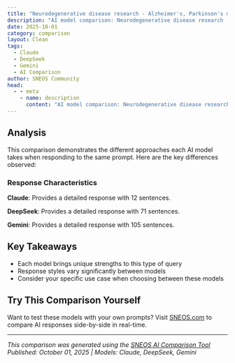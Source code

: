 ```yaml
---
title: "Neurodegenerative disease research - Alzheimer's, Parkinson's mechanisms"
description: "AI model comparison: Neurodegenerative disease research - Alzheimer's, Parkinson's mechanisms..."
date: 2025-10-01
category: comparison
layout: Clean
tags:
  - Claude
  - DeepSeek
  - Gemini
  - AI Comparison
author: SNEOS Community
head:
  - - meta
    - name: description
      content: "AI model comparison: Neurodegenerative disease research - Alzheimer's, Parkinson's mechanisms..."
---
```


<ChatComparison
  title="Neurodegenerative disease research - Alzheimer's, Parkinson's mechanisms"
  prompt="Neurodegenerative disease research - Alzheimer's, Parkinson's mechanisms"
  :responses='{
    "Claude": "# Neurodegenerative Disease Research: Alzheimer\u0027s and Parkinson\u0027s Disease\n\n## Overview of Neurodegeneration\n\nNeurodegenerative diseases are characterized by the progressive loss of structure and function of neurons, leading to cognitive and motor impairments. The two most prevalent are:\n\n- **Alzheimer\u0027s Disease (AD)**: Affects ~50 million people worldwide\n- **Parkinson\u0027s Disease (PD)**: Affects ~10 million people worldwide\n\n## Alzheimer\u0027s Disease Mechanisms\n\n### Key Pathological Features\n\n**1. Amyloid Plaques**\n- Extracellular deposits of amyloid-\u03B2 (A\u03B2) peptides\n- Formed from amyloid precursor protein (APP) cleavage\n- A\u03B242 is particularly aggregation-prone and toxic\n\n**2. Neurofibrillary Tangles**\n- Intracellular aggregates of hyperphosphorylated tau protein\n- Tau normally stabilizes microtubules\n- Pathological tau disrupts neuronal transport\n\n**3. Neuroinflammation**\n- Microglial activation and chronic inflammation\n- Release of pro-inflammatory cytokines\n- Blood-brain barrier dysfunction\n\n### Molecular Pathways\n\n**Amyloid Cascade Hypothesis**\n\u0060\u0060\u0060\nAPP \u2192 \u03B2-secretase cleavage \u2192 \u03B3-secretase cleavage \u2192 A\u03B2 peptides\n\u2192 Oligomer formation \u2192 Plaque deposition \u2192 Neuronal dysfunction\n\u0060\u0060\u0060\n\n**Tau Pathology**\n- Kinase activation (GSK-3\u03B2, CDK5) \u2192 tau hyperphosphorylation\n- Loss of microtubule binding \u2192 cytoskeletal collapse\n- Tau aggregation \u2192 paired helical filaments \u2192 tangles\n\n## Parkinson\u0027s Disease Mechanisms\n\n### Key Pathological Features\n\n**1. \u03B1-Synuclein Aggregation**\n- Formation of Lewy bodies (intracellular protein aggregates)\n- \u03B1-synuclein misfolding and fibril formation\n- Prion-like spreading between neurons\n\n**2. Dopaminergic Neuron Loss**\n- Selective vulnerability of substantia nigra neurons\n- Loss of dopamine production\n- Motor symptom manifestation when ~50-70% of neurons lost\n\n**3. Mitochondrial Dysfunction**\n- Impaired electron transport chain (Complex I)\n- Increased oxidative stress\n- ATP depletion and cellular energy crisis\n\n### Molecular Pathways\n\n**\u03B1-Synuclein Pathology**\n\u0060\u0060\u0060\nNative \u03B1-synuclein \u2192 Misfolding \u2192 Oligomers \u2192 Protofibrils \n\u2192 Mature fibrils \u2192 Lewy bodies \u2192 Neuronal death\n\u0060\u0060\u0060\n\n**Dopamine Metabolism**\n- Tyrosine \u2192 L-DOPA \u2192 Dopamine\n- Dopamine oxidation produces reactive species\n- Neuromelanin accumulation and toxicity\n\n## Common Mechanisms\n\n### 1. Protein Misfolding and Aggregation\n- Loss of proteostasis (protein homeostasis)\n- Overwhelmed protein quality control systems\n- Prion-like propagation of misfolded proteins\n\n### 2. Oxidative Stress\n- Mitochondrial dysfunction\n- Reduced antioxidant capacity\n- Lipid peroxidation and DNA damage\n\n### 3. Neuroinflammation\n- Microglial and astrocytic activation\n- Cytokine release (TNF-\u03B1, IL-1\u03B2, IL-6)\n- Complement system activation\n\n### 4. Synaptic Dysfunction\n- Impaired neurotransmitter release\n- Loss of synaptic plasticity\n- Circuit-specific connectivity loss\n\n## Current Research Directions\n\n### Therapeutic Targets\n\n**Alzheimer\u0027s Disease**\n- A\u03B2 clearance (monoclonal antibodies: aducanumab, lecanemab)\n- Tau aggregation inhibitors\n- BACE1 inhibitors (\u03B2-secretase)\n- Anti-inflammatory approaches\n\n**Parkinson\u0027s Disease**\n- \u03B1-synuclein aggregation inhibitors\n- Neuroprotective compounds\n- Gene therapy (GBA1, LRRK2 targets)\n- Deep brain stimulation optimization\n\n### Emerging Mechanisms\n\n**1. Gut-Brain Axis**\n- Microbiome alterations in both diseases",
    "DeepSeek": "Of course. This is a fascinating and complex area of neuroscience. Here is a comprehensive overview of the key mechanisms underlying Alzheimer\u0027s disease (AD) and Parkinson\u0027s disease (PD), highlighting both their distinctions and intriguing overlaps.\n\n### The Common Theme: Protein Misfolding and Aggregation\n\nAt their core, both AD and PD are classified as **proteinopathies**\u2014diseases characterized by the accumulation of misfolded proteins that become toxic to neurons.\n\n---\n\n## Alzheimer\u0027s Disease (AD) Mechanisms\n\nAD is primarily defined by two pathological hallmarks: **Amyloid-beta plaques** and **Tau neurofibrillary tangles**.\n\n### 1. The Amyloid Hypothesis (The \u0022Outside\u0022 Problem)\n\nThis focuses on the accumulation of amyloid-beta (A\u03B2) peptides outside the neuron.\n\n*   **Generation of A\u03B2:** A\u03B2 is a fragment derived from a larger protein called the Amyloid Precursor Protein (APP). Normally, APP is cleaved by enzymes (alpha-secretase) in a non-harmful way. In AD, a different set of enzymes, **Beta-secretase (BACE1)** and **Gamma-secretase**, cleave APP to produce the sticky A\u03B2 peptide, particularly a longer, more toxic form called **A\u03B242**.\n*   **Plaque Formation:** These A\u03B242 peptides clump together, first forming small, soluble oligomers (highly toxic), which then aggregate into insoluble fibrils that eventually deposit as dense **amyloid plaques** in the brain\u0027s extracellular spaces.\n*   **Synaptic Toxicity:** The soluble A\u03B2 oligomers are now believed to be the primary toxic agents. They:\n    *   Disrupt synaptic communication and plasticity (the basis of learning and memory).\n    *   Trigger chronic inflammation by activating the brain\u0027s immune cells (microglia).\n    *   Lead to oxidative stress and neuronal damage.\n\n### 2. The Tau Hypothesis (The \u0022Inside\u0022 Problem)\n\nThis focuses on the malfunction of the protein Tau inside the neuron.\n\n*   **Tau\u0027s Normal Function:** In healthy neurons, Tau stabilizes microtubules\u2014the intracellular \u0022railroad tracks\u0022 that transport nutrients and organelles.\n*   **Hyperphosphorylation:** In AD, Tau becomes abnormally hyperphosphorylated (too many phosphate groups are attached). This causes it to detach from the microtubules.\n*   **Tangle Formation:** The detached, misfolded Tau proteins clump together into insoluble filaments, forming **Neurofibrillary Tangles (NFTs)** inside the neuron.\n*   **Consequences:**\n    *   The microtubules disintegrate, crippling the neuron\u0027s transport system.\n    *   The tangles themselves are toxic and ultimately lead to the death of the neuron.\n    *   The spread of Tau pathology through the brain closely correlates with the progression of clinical symptoms.\n\n### 3. Other Contributing Mechanisms\n\n*   **Neuroinflammation:** Chronic activation of microglia and astrocytes, initially meant to clear plaques, instead releases pro-inflammatory cytokines that damage neurons.\n*   **Mitochondrial Dysfunction \u0026 Oxidative Stress:** Energy production in neurons falters, leading to an excess of damaging free radicals.\n*   **Cholinergic Hypothesis:** An early theory noting a deficit in the neurotransmitter acetylcholine, which is crucial for memory. Most current AD drugs target this system, but they do not alter the disease progression.\n\n---\n\n## Parkinson\u0027s Disease (PD) Mechanisms\n\nPD is primarily defined by the loss of dopamine-producing neurons in the **substantia nigra** region of the brain and the presence of **Lewy bodies**.\n\n### 1. The Alpha-Synuclein Hypothesis (The Central Player)\n\nThe protein alpha-synuclein (\u03B1-syn) is the key pathological agent in PD.\n\n*   **Normal Function:** The precise function of \u03B1-syn is not fully understood, but it\u0027s believed to play a role in synaptic vesicle release and neurotransmission.\n*   **Misfolding and Aggregation:** In PD, \u03B1-syn misfolds and aggregates into oligomers, then into fibrils, which cluster into insoluble inclusions called **Lewy bodies** inside neurons.\n*   **Prion-like Spread:** A critical concept in PD is that misfolded \u03B1-syn can act like a prion. It can template the misfolding of normal \u03B1-syn in neighboring cells, causing the pathology to spread from one brain region to another. This is thought to explain the progression of symptoms over time.\n\n### 2. Mitochondrial Dysfunction\n\nThis is a particularly strong theme in PD.\n\n*   **PINK1 and Parkin:** Mutations in genes like *PINK1* and *Parkin* disrupt a critical quality control process called **mitophagy**\u2014the clearance of damaged mitochondria. This leads to energy failure and increased oxidative stress.\n*   **Environmental Toxins:** Toxins like MPTP and rotenone, which inhibit mitochondrial Complex I, can induce Parkinsonism, underscoring the link between mitochondrial health and PD.\n\n### 3. Oxidative Stress\n\nThe metabolism of dopamine itself generates reactive oxygen species (ROS). Combined with mitochondrial dysfunction and a relative lack of antioxidants in the substantia nigra, this creates a perfect storm of oxidative damage that selectively targets dopamine neurons.\n\n### 4. Protein Clearance Failure\n\nNeurons rely on two main systems to clear misfolded proteins: the **Ubiquitin-Proteasome System (UPS)** and **Autophagy-Lysosome Pathway (ALP)**. In PD, both systems are impaired, allowing \u03B1-syn and other damaged proteins to accumulate.\n\n### 5. Genetic Factors\n\nWhile most PD is sporadic, about 10% of cases are familial, linked to genes like:\n*   **SNCA:** Codes for alpha-synuclein itself.\n*   **LRRK2:** A protein involved in multiple cellular processes.\n*   **GBA:** Mutations in this lysosomal enzyme gene are a major genetic risk factor.\n\n---\n\n### Overlapping and Converging Mechanisms\n\nWhile the key proteins differ, the downstream mechanisms of neuronal death are remarkably similar between AD and PD.\n\n| Feature | Alzheimer\u0027s Disease (AD) | Parkinson\u0027s Disease (PD) |\n| :--- | :--- | :--- |\n| **Key Pathological Protein** | Amyloid-beta (A\u03B2) \u0026 Tau | Alpha-synuclein (\u03B1-syn) |\n| **Key Pathological Structure**| Amyloid Plaques (A\u03B2) \u0026 Neurofibrillary Tangles (Tau) | Lewy Bodies (\u03B1-syn) |\n| **Primary Brain Region** | Hippocampus, Cortex, Entorhinal Cortex | Substantia Nigra, Brainstem |\n| **Primary Neurotransmitter** | Acetylcholine, Glutamate | **Dopamine** |\n| **Shared Mechanisms** | \u2022 **Neuroinflammation** \u003Cbr\u003E \u2022 **Mitochondrial Dysfunction** \u003Cbr\u003E \u2022 **Oxidative Stress** \u003Cbr\u003E \u2022 **Impaired Protein Clearance** (UPS/ALP) \u003Cbr\u003E \u2022 **Prion-like Spread** of pathology | \u2022 **Neuroinflammation** \u003Cbr\u003E \u2022 **Mitochondrial Dysfunction** \u003Cbr\u003E \u2022 **Oxidative Stress** \u003Cbr\u003E \u2022 **Impaired Protein Clearance** (UPS/ALP) \u003Cbr\u003E \u2022 **Prion-like Spread** of pathology |\n\n**Clinical Overlap:** Many PD patients develop dementia (PDD), and Lewy body pathology is often found in AD brains, leading to a mixed diagnosis of **Lewy Body Dementia (LBD)**.\n\n### Current Research Directions \u0026 Therapeutic Strategies\n\n1.  **Immunotherapy:** Developing antibodies to clear A\u03B2 (already approved for early AD, e.g., Lecanemab) and Tau or alpha-synuclein (in clinical trials).\n2.  **Anti-Aggregation Therapies:** Small molecules designed to prevent Tau or \u03B1-syn from clumping.\n3.  **Gene Therapy:** Targeting genes like *PINK1*, *Parkin*, or *GBA* to correct underlying dysfunction.\n4.  **Modulating Inflammation:** Developing drugs to target specific inflammatory pathways in microglia.\n5.  **Enhancing Clearance:** Boosting the proteasome or autophagy systems to help neurons clear toxic proteins.\n6.  **Precision Medicine:** Using biomarkers (e.g., from PET scans or cerebrospinal fluid) to identify the specific pathology in a patient for targeted treatment.\n\nIn summary, while Alzheimer\u0027s and Parkinson\u0027s diseases present differently and affect distinct brain regions initially, they share a common molecular theme of protein misfolding, which triggers convergent pathways of neuroinflammation, oxidative stress, and cellular failure, ultimately leading to the progressive loss of neurons.",
    "Gemini": "Okay, let\u0027s delve into the fascinating and crucial field of neurodegenerative disease research, focusing specifically on Alzheimer\u0027s and Parkinson\u0027s diseases and their underlying mechanisms. This is a complex area, so I\u0027ll try to break it down into manageable sections:\n\n**1. What are Neurodegenerative Diseases?**\n\n*   **Definition:** Neurodegenerative diseases are a heterogeneous group of disorders characterized by the progressive dysfunction and death of neurons in the brain and/or spinal cord.  This neuronal loss leads to a decline in cognitive, motor, and/or sensory functions.\n*   **Key Features:**\n    *   **Progressive:** Symptoms worsen over time.\n    *   **Selective Vulnerability:** Certain brain regions and neuronal populations are more susceptible than others in specific diseases.\n    *   **Age-Related:**  The risk of developing these diseases increases significantly with age.\n    *   **Protein Misfolding and Aggregation:** A common feature is the abnormal accumulation of misfolded proteins into aggregates within and/or outside of cells.\n    *   **Inflammation and Oxidative Stress:** These processes contribute to neuronal damage.\n*   **Examples:** Alzheimer\u0027s disease (AD), Parkinson\u0027s disease (PD), Amyotrophic Lateral Sclerosis (ALS), Huntington\u0027s disease (HD), Frontotemporal Dementia (FTD), and Prion diseases.\n\n**2. Alzheimer\u0027s Disease (AD)**\n\n*   **Hallmarks:**\n    *   **Amyloid Plaques:** Extracellular deposits of amyloid-beta (A\u03B2) peptides, derived from the amyloid precursor protein (APP).\n    *   **Neurofibrillary Tangles:** Intracellular aggregates of hyperphosphorylated tau protein.\n    *   **Neuronal Loss and Synaptic Dysfunction:**  Particularly prominent in the hippocampus (memory) and cerebral cortex.\n*   **Key Mechanisms:**\n    *   **Amyloid Cascade Hypothesis:** This is a dominant, though not universally accepted, theory. It proposes that the accumulation of A\u03B2 is the primary event that triggers a cascade of downstream events leading to tau phosphorylation, neurofibrillary tangle formation, neuronal dysfunction, and ultimately, dementia.\n        *   **APP Processing:** APP can be processed by two main pathways:\n            *   **Non-Amyloidogenic Pathway:**  Alpha-secretase cleaves APP within the A\u03B2 domain, preventing A\u03B2 formation.\n            *   **Amyloidogenic Pathway:** Beta-secretase (BACE1) and gamma-secretase cleave APP, releasing A\u03B2 peptides of varying lengths (e.g., A\u03B240, A\u03B242).  A\u03B242 is particularly prone to aggregation.\n        *   **A\u03B2 Aggregation and Toxicity:**  A\u03B2 monomers aggregate into oligomers, protofibrils, and eventually, insoluble plaques.  A\u03B2 oligomers are considered particularly toxic, disrupting synaptic function and triggering inflammatory responses.\n    *   **Tau Pathology:** Hyperphosphorylation of tau causes it to detach from microtubules (which are crucial for axonal transport) and self-aggregate into paired helical filaments (PHFs), which form neurofibrillary tangles.  Tau pathology spreads throughout the brain in a predictable pattern, correlating with disease progression.  Some believe Tau is the direct cause of neurodegeneration.\n    *   **Neuroinflammation:** Microglia (the brain\u0027s immune cells) and astrocytes become activated in response to A\u03B2 plaques and neurofibrillary tangles.  While initially intended to clear debris, chronic inflammation can release pro-inflammatory cytokines and reactive oxygen species (ROS), further damaging neurons.\n    *   **Synaptic Dysfunction:**  AD is characterized by a significant loss of synapses, which correlates strongly with cognitive decline. A\u03B2 oligomers and tau pathology disrupt synaptic transmission, plasticity, and neuronal communication.\n    *   **Genetic Factors:**\n        *   **Early-Onset AD:** Mutations in genes encoding APP, presenilin 1 (PSEN1), and presenilin 2 (PSEN2) are causative for familial early-onset AD (rare, \u003C5% of cases). These mutations typically increase A\u03B242 production.\n        *   **Late-Onset AD:** The apolipoprotein E (APOE) gene is a major genetic risk factor.  The APOE4 allele significantly increases the risk of developing late-onset AD, while APOE2 may be protective.  APOE influences A\u03B2 clearance and aggregation.\n    *   **Other Factors:** Vascular factors, mitochondrial dysfunction, oxidative stress, and impaired glucose metabolism also contribute to AD pathogenesis.\n\n**3. Parkinson\u0027s Disease (PD)**\n\n*   **Hallmarks:**\n    *   **Loss of Dopaminergic Neurons:**  Degeneration of dopamine-producing neurons in the substantia nigra pars compacta (SNpc) of the midbrain. This leads to dopamine deficiency in the striatum, a brain region involved in motor control.\n    *   **Lewy Bodies:** Intracellular inclusions composed primarily of aggregated alpha-synuclein protein.\n*   **Key Mechanisms:**\n    *   **Alpha-Synuclein Aggregation:** Alpha-synuclein is a protein that is normally found at nerve terminals, but its exact function is not fully understood. In PD, alpha-synuclein misfolds and aggregates into oligomers and fibrils, which then form Lewy bodies. The oligomeric forms are believed to be particularly toxic.\n    *   **Protein Degradation Pathways:** The ubiquitin-proteasome system (UPS) and autophagy are cellular pathways responsible for degrading misfolded proteins. Impairments in these pathways can lead to the accumulation of alpha-synuclein aggregates.  PD-related genes (e.g., *Parkin*, *PINK1*, *LRRK2*) are often involved in these pathways.\n    *   **Mitochondrial Dysfunction:** Mitochondria, the powerhouses of the cell, are often impaired in PD. This can lead to decreased ATP production, increased oxidative stress, and the release of pro-apoptotic factors.\n    *   **Oxidative Stress:**  Increased production of ROS and decreased antioxidant defenses contribute to neuronal damage.  Dopamine metabolism can also generate ROS.\n    *   **Neuroinflammation:** Similar to AD, microglia and astrocytes become activated in PD, releasing inflammatory mediators that can exacerbate neuronal damage.\n    *   **Genetic Factors:**\n        *   **Monogenic PD:** Mutations in genes such as *SNCA* (alpha-synuclein), *LRRK2*, *Parkin*, *PINK1*, *DJ-1*, and *ATP13A2* can cause familial forms of PD. These mutations often affect protein aggregation, mitochondrial function, or protein degradation pathways.\n        *   **Risk Factors:**  Genes like *GBA* (glucocerebrosidase) increase the risk of developing PD.\n    *   **Other Factors:** Environmental toxins (e.g., pesticides), aging, and gut microbiome dysbiosis may also contribute to PD pathogenesis.\n    * **Role of Gut-Brain Axis:** Increasing evidence points to a role for the gut microbiome in PD.  Alpha-synuclein pathology may begin in the gut and spread to the brain via the vagus nerve.  Alterations in gut microbiota composition have been linked to PD risk and symptoms.\n\n**4. Common Themes in Neurodegenerative Diseases:**\n\n*   **Protein Misfolding and Aggregation:** A central feature across many neurodegenerative diseases.  Specific proteins differ (A\u03B2, tau, alpha-synuclein, huntingtin, TDP-43, etc.), but the principle remains the same.\n*   **Neuroinflammation:**  Chronic activation of microglia and astrocytes contributes to neuronal damage in most neurodegenerative diseases.\n*   **Mitochondrial Dysfunction:** Impaired mitochondrial function is a common vulnerability in aging neurons and a key contributor to disease pathogenesis.\n*   **Oxidative Stress:**  An imbalance between ROS production and antioxidant defenses leads to cellular damage.\n*   **Impaired Protein Degradation:**  Dysfunction of the UPS and autophagy pathways allows misfolded proteins to accumulate.\n*   **Synaptic Dysfunction:**  Early synaptic loss is a hallmark of many neurodegenerative diseases and correlates strongly with cognitive decline.\n*   **Aging:**  Age is the biggest risk factor for most neurodegenerative diseases.  Age-related decline in cellular function and increased susceptibility to stress contribute to disease development.\n\n**5. Current Research Directions:**\n\n*   **Disease-Modifying Therapies:** The ultimate goal is to develop therapies that slow down or halt disease progression, rather than just treating symptoms.\n*   **Targeting Protein Aggregation:** Developing drugs that prevent or clear protein aggregates (A\u03B2, tau, alpha-synuclein) is a major focus.  This includes antibodies, small molecules, and gene therapies.\n*   **Modulating Neuroinflammation:**  Finding ways to dampen harmful inflammation without suppressing beneficial immune responses.\n*   **Improving Mitochondrial Function:**  Developing therapies that boost mitochondrial function and reduce oxidative stress.\n*   **Enhancing Protein Degradation Pathways:**  Activating autophagy and the UPS to clear misfolded proteins.\n*   **Gene Therapy:**  Using gene therapy to deliver therapeutic genes or silence harmful genes.\n*   **Early Detection and Biomarkers:**  Identifying biomarkers that can detect the earliest stages of disease, before significant neuronal damage has occurred. This includes blood-based biomarkers, cerebrospinal fluid (CSF) analysis, and neuroimaging techniques (e.g., PET scans).\n*   **Personalized Medicine:**  Tailoring treatments to individual patients based on their genetic background, disease stage, and other factors.\n*   **Lifestyle Interventions:**  Investigating the role of diet, exercise, and other lifestyle factors in preventing or delaying the onset of neurodegenerative diseases.\n*   **Understanding the Gut-Brain Axis:**  Exploring the role of the gut microbiome in neurodegeneration and developing therapies that target the gut.\n*   **Stem Cell Therapy:** Researching the potential of stem cells to replace damaged neurons or provide neurotrophic support.\n*   **Repurposing Existing Drugs:**  Screening existing drugs for potential neuroprotective effects.\n\n**6. Challenges in Research:**\n\n*   **Complexity of the Brain:** The brain is an incredibly complex organ, making it difficult to study neurodegenerative diseases.\n*   **Lack of Good Animal Models:**  Animal models often do not fully recapitulate the human disease, making it difficult to test new therapies.\n*   **Late Diagnosis:**  By the time symptoms appear, significant neuronal damage has already occurred, making it more difficult to treat the disease.\n*   **Heterogeneity of the Diseases:**  Neurodegenerative diseases are often heterogeneous, meaning that they can manifest differently in different individuals.\n*   **Blood-Brain Barrier (BBB):**  The BBB restricts the entry of many drugs into the brain, making it difficult to deliver therapies.\n\n**In summary,** neurodegenerative diseases are a devastating group of disorders with complex underlying mechanisms.  Research is actively focused on understanding these mechanisms and developing disease-modifying therapies that can prevent or slow down disease progression.  Early detection, personalized medicine, and lifestyle interventions are also important areas of focus. The field is rapidly evolving, and there is reason for optimism that new and effective treatments will be developed in the future.\n\nThis is a comprehensive overview, but it\u0027s important to remember that this is a very active and rapidly changing field. New research is constantly emerging, so staying up-to-date on the latest findings is crucial. I hope this is helpful! Let me know if you have more specific questions.\n"
  }'
  published-date="12:00"
/>

## Analysis

This comparison demonstrates the different approaches each AI model takes when responding to the same prompt. Here are the key differences observed:

### Response Characteristics

**Claude**: Provides a detailed response with 12 sentences. 

**DeepSeek**: Provides a detailed response with 71 sentences. 

**Gemini**: Provides a detailed response with 105 sentences. 

## Key Takeaways

- Each model brings unique strengths to this type of query
- Response styles vary significantly between models
- Consider your specific use case when choosing between these models

## Try This Comparison Yourself

Want to test these models with your own prompts? Visit [SNEOS.com](https://sneos.com) to compare AI responses side-by-side in real-time.

---

*This comparison was generated using the [SNEOS AI Comparison Tool](https://sneos.com)*
*Published: October 01, 2025 | Models: Claude, DeepSeek, Gemini*
